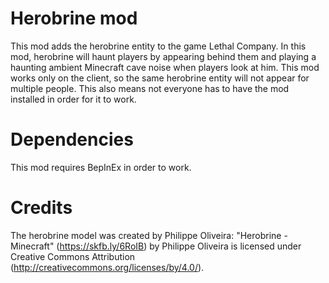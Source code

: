 # Herobrine mod
This mod adds the herobrine entity to the game Lethal Company. In this mod, herobrine will haunt players by appearing behind them and playing a haunting ambient Minecraft cave noise when players look at him. This mod works only on the client, so the same herobrine entity will not appear for multiple people. This also means not everyone has to have the mod installed in order for it to work.

# Dependencies
This mod requires BepInEx in order to work.

# Credits
The herobrine model was created by Philippe Oliveira: 
"Herobrine - Minecraft" (https://skfb.ly/6RoIB) by Philippe Oliveira is licensed under Creative Commons Attribution (http://creativecommons.org/licenses/by/4.0/).
